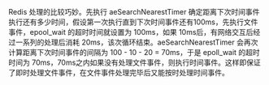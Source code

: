 
Redis 处理的比较巧妙。先执行 aeSearchNearestTimer 确定距离下次时间事件执行还有多少时间，假设第一次执行直到下次时间事件还有100ms，先执行文件事件，epool_wait 的超时时间就设置为 100ms，如果 10ms后，有网络交互后经过一系列的处理后消耗 20ms，该次循环结束。aeSearchNearestTimer 会再次计算距离下次时间事件的间隔为 100 - 10 - 20 = 70ms，于是 epoll_wait 的超时时间为 70ms，70ms之内如果没有处理文件事件，则执行时间事件。这样即保证了即时处理文件事件，在文件事件处理完毕后又能按时处理时间事件。
